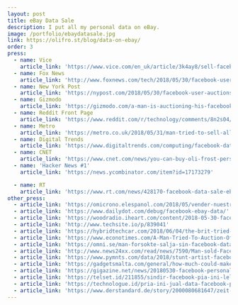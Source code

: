 ```yaml
---
layout: post
title: eBay Data Sale
description: I put all my personal data on eBay.
image: /portfolio/ebaydatasale.jpg
link: https://olifro.st/blog/data-on-ebay/
order: 3
press:
  - name: Vice
    article_link: 'https://www.vice.com/en_uk/article/3k4ay8/sell-facebook-data-ebay-oli-frost'
  - name: Fox News
    article_link: 'http://www.foxnews.com/tech/2018/05/30/facebook-user-auctions-personal-data-on-ebay-for-99-cents-and-bids-soar-sell-it-to-advertisers-or-whatever.html'
  - name: New York Post
    article_link: 'https://nypost.com/2018/05/30/facebook-user-auctions-his-personal-data-on-ebay-for-99-cents/'
  - name: Gizmodo
    article_link: 'https://gizmodo.com/a-man-is-auctioning-his-facebook-data-on-ebay-and-its-1826389102'
  - name: Reddit Front Page
    article_link: 'https://www.reddit.com/r/technology/comments/8n2s04/this_guy_is_selling_all_his_facebook_data_on_ebay/'  
  - name: Metro
    article_link: 'https://metro.co.uk/2018/05/31/man-tried-to-sell-all-his-facebook-data-on-ebay-for-300-7595007/'
  - name: Digital Trends
    article_link: 'https://www.digitaltrends.com/computing/facebook-data-listed-on-ebay/'
  - name: CNET
    article_link: 'https://www.cnet.com/news/you-can-buy-oli-frost-personal-facebook-data-just-not-on-ebay/'
  - name: 'Hacker News #1'
    article_link: 'https://news.ycombinator.com/item?id=17173279'

  - name: RT
    article_link: 'https://www.rt.com/news/428170-facebook-data-sale-ebay/'
other_press:
  - article_link: 'https://omicrono.elespanol.com/2018/05/vender-nuestros-datos-personales/'
  - article_link: 'https://www.dailydot.com/debug/facebook-ebay-data/'
  - article_link: 'https://woodradio.iheart.com/content/2018-05-30-facebook-user-auctions-personal-data-on-ebay-for-99-cents-and-bids-soar/'
  - article_link: 'http://www.techsite.io/p/839041'
  - article_link: 'https://hybridtechcar.com/2018/06/04/the-brit-tried-to-sell-his-facebook-data-on-ebay-but-the-site-deleted-his-ad/'
  - article_link: 'https://www.econotimes.com/A-Man-Tried-To-Auction-Off-His-Personal-Details-On-eBay-Gets-Shut-Down-1337855'
  - article_link: 'https://omni.se/man-forsokte-salja-sin-facebook-data-pa-ebay/a/J144Qb'
  - article_link: 'http://www.news24xx.com/read/news/7590/Man-sold-Facebook-data-users-in-eBay'
  - article_link: 'https://www.pymnts.com/data/2018/stunt-artist-facebook-data-ebay/'
  - article_link: 'https://gadgetsmalta.com/general/how-much-could-make-if-sell-all-facebook-data/'
  - article_link: 'https://gigazine.net/news/20180530-facebook-personal-data-on-ebay/'
  - article_link: 'https://telset.id/211855/sindir-facebook-pia-ini-lelang-data-pribadi-di-ebay/'
  - article_link: 'https://technologue.id/pria-ini-jual-data-facebook-pribadinya-di-ebay-kenapa/amp/'
  - article_link: 'https://www.derstandard.de/story/2000080681647/zeit-abzucashen-brite-verkauft-seine-facebook-daten-auf-ebay?ref=rec'
---
```

